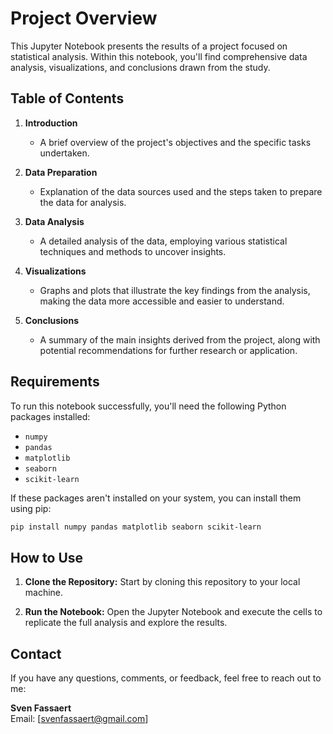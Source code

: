 # Project Overview

This Jupyter Notebook presents the results of a project focused on statistical analysis. Within this notebook, you'll find comprehensive data analysis, visualizations, and conclusions drawn from the study.

## Table of Contents

1. **Introduction**
   - A brief overview of the project's objectives and the specific tasks undertaken.

2. **Data Preparation**
   - Explanation of the data sources used and the steps taken to prepare the data for analysis.

3. **Data Analysis**
   - A detailed analysis of the data, employing various statistical techniques and methods to uncover insights.

4. **Visualizations**
   - Graphs and plots that illustrate the key findings from the analysis, making the data more accessible and easier to understand.

5. **Conclusions**
   - A summary of the main insights derived from the project, along with potential recommendations for further research or application.

## Requirements

To run this notebook successfully, you'll need the following Python packages installed:

- `numpy`
- `pandas`
- `matplotlib`
- `seaborn`
- `scikit-learn`

If these packages aren't installed on your system, you can install them using pip:

```bash
pip install numpy pandas matplotlib seaborn scikit-learn
```

## How to Use

1. **Clone the Repository:** Start by cloning this repository to your local machine.

2. **Run the Notebook:** Open the Jupyter Notebook and execute the cells to replicate the full analysis and explore the results.

## Contact

If you have any questions, comments, or feedback, feel free to reach out to me:

**Sven Fassaert**  
Email: [svenfassaert@gmail.com]  


